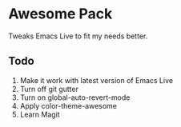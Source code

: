 Awesome Pack
============
Tweaks Emacs Live to fit my needs better.

Todo
----
1. Make it work with latest version of Emacs Live
2. Turn off git gutter
3. Turn on global-auto-revert-mode
4. Apply color-theme-awesome
5. Learn Magit
